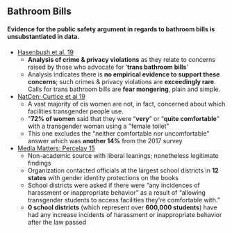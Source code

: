 ## Bathroom Bills

#### Evidence for the public safety argument in regards to bathroom bills is unsubstantiated in data.



*   [Hasenbush et al. 19](https://link.springer.com/article/10.1007%2Fs13178-018-0335-z)
    *   **Analysis of crime & privacy violations** as they relate to concerns raised by those who advocate for ‘**trans bathroom bills**’
    *   Analysis indicates there is **no empirical evidence to support these concerns**; such crimes & privacy violations are **exceedingly rare**. Calls for trans bathroom bills are **fear mongering**, plain and simple.
*   [NatCen: Curtice et al 19](https://www.bsa.natcen.ac.uk/media/39363/bsa_36.pdf)
    *   A vast majority of cis women are not, in fact, concerned about which facilities transgender people use.
    *   "**72% of women** said that they were “**very**” or “**quite comfortable**” with a transgender woman using a "female toilet"
    *   This one excludes the "neither comfortable nor uncomfortable" answer which was **another 14%** from the 2017 survey
*   [Media Matters: Percelay 15](https://www.mediamatters.org/sexual-harassment-sexual-assault/17-school-districts-debunk-right-wing-lies-about-protections)
    *   Non-academic source with liberal leanings; nonetheless legitimate findings
    *   Organization contacted officials at the largest school districts in **12 states** with gender identity protections on the books
    *   School districts were asked if there were “any incidences of harassment or inappropriate behavior” as a result of “allowing transgender students to access facilities they're comfortable with.”
    *   **0 school districts** (which represent over **600,000 students**) have had any increase incidents of harassment or inappropriate behavior after the law passed

